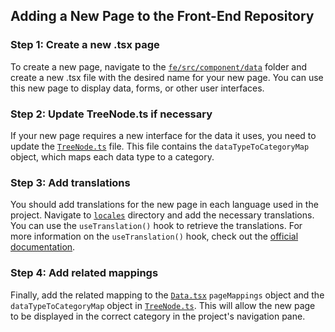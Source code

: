 ## Adding a New Page to the Front-End Repository

### Step 1: Create a new .tsx page

To create a new page, navigate to the [`fe/src/component/data`](../fe/src/componets/data) folder and create a new .tsx file with the desired name for your new page. You can use this new page to display data, forms, or other user interfaces.

### Step 2: Update TreeNode.ts if necessary

If your new page requires a new interface for the data it uses, you need to update the [`TreeNode.ts`](../fe/src/data/../interfaces/TreeNode.ts) file. This file contains the `dataTypeToCategoryMap` object, which maps each data type to a category.

### Step 3: Add translations

You should add translations for the new page in each language used in the project. Navigate to [`locales`](../fe/src/utils/locales) directory and add the necessary translations. You can use the `useTranslation()` hook to retrieve the translations. For more information on the `useTranslation()` hook, check out the [official documentation](https://react.i18next.com/latest/usetranslation-hook).

### Step 4: Add related mappings

Finally, add the related mapping to the [`Data.tsx`](../fe/src/components/Data.tsx) `pageMappings` object and the `dataTypeToCategoryMap` object in [`TreeNode.ts`](../fe/src/variables/TreeNode.ts). This will allow the new page to be displayed in the correct category in the project's navigation pane.
